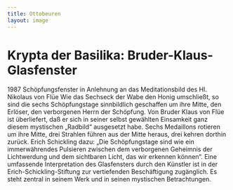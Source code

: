 ```yaml
---
title: Ottobeuren
layout: image
---
```


# Krypta der Basilika: Bruder-Klaus-Glasfenster  
1987 Schöpfungsfenster in Anlehnung an das Meditationsbild des Hl. Nikolaus von Flüe
Wie das Sechseck der Wabe den Honig umschließt, so sind die sechs Schöpfungstage   sinnbildlich geschaffen um ihre Mitte, den Erlöser, den verborgenen Herrn der Schöpfung. Von Bruder Klaus von Flüe ist überliefert, daß er sich in seiner selbst gewählten Einsamkeit ganz diesem mystischen „Radbild“ ausgesetzt habe. Sechs Medaillons rotieren um ihre Mitte, drei Strahlen führen aus der Mitte heraus, drei kehren dorthin zurück.
Erich Schickling dazu: „Die Schöpfungstage sind wie ein immerwährendes Pulsieren zwischen dem verborgenen Geheimnis der Lichtwerdung und dem sichtbaren Licht, das wir erkennen können“.
Eine umfassende Interpretation des Glasfensters durch den Künstler ist in der Erich-Schickling-Stiftung zur vertiefenden Beschäftigung zugänglich. Es steht zentral in seinem Werk und in seinen mystischen Betrachtungen.